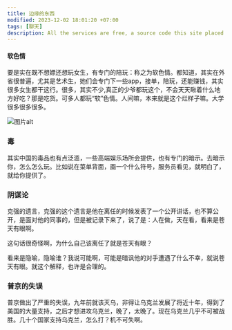 ```yaml
---
title: 边缘的东西
modified: 2023-12-02 18:01:20 +07:00
tags: [聊天]
description: All the services are free, a source code this site placed on github repository and intergration with netlify service, another service that you can use is github page for hosting your own static site.
---
```


####  软色情

要是实在既不想嫖还想玩女生，有专门的陪玩：称之为软色情。都知道，其实在外省很普遍，尤其是艺术生，她们会专门下一些app，接单，陪玩，还能赚钱，其实很多女生都干这行。很多，其实不少,真正的少爷都玩这个，不会天天瞅着什么地方好吃？那是吃货。可多人都玩“软”色情。人间嘛，本来就是这个烂样子嘛。大学很多很多很多。

<img src="https://img-4l1.pages.dev/20231202.png" alt="图片alt" title="图片title">

### 毒

其实中国的毒品也有点泛滥，一些高端娱乐场所会提供，也有专门的暗示。去暗示你，怎么怎么玩。比如说在菜单背面，画一个什么符号，服务员看见，就明白了，就给你提供了。

### 阴谋论

克强的遗言，克强的这个遗言是他在离任的时候发表了一个公开讲话，也不算公开，是面对他的同事的，但是被记录下来了，说了是：人在做，天在看，看来是苍天有眼啊。

这句话很奇怪啊，为什么自己该离任了就是苍天有眼？

看来是隐喻，隐喻谁？我说可能啊，可能是暗讽他的对手遭遇了什么不幸，就说苍天有眼。就这个解释，也许是合理的。

### 普京的失误

普京做出了严重的失误，九年前就该灭乌，非得让乌克兰发展了将近十年，得到了美国的大量支持，之后才想进攻乌克兰，晚了，太晚了。现在乌克兰几乎不可被战胜。几十个国家支持乌克兰，怎么打？机不可失啊。
